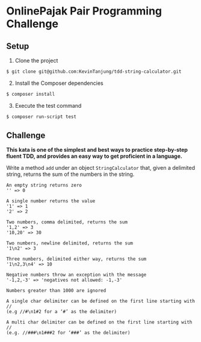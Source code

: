 
# OnlinePajak Pair Programming Challenge

## Setup

1. Clone the project

  ```sh
  $ git clone git@github.com:KevinTanjung/tdd-string-calculator.git
  ```

2. Install the Composer dependencies

  ```sh
  $ composer install
  ```

3. Execute the test command

  ```sh
  $ composer run-script test
  ```

## Challenge

**This kata is one of the simplest and best ways to practice step-by-step fluent TDD, and provides an easy way to get proficient in a language.**

Write a method `add` under an object `StringCalculator` that, given a delimited string, returns the sum of the numbers in the string.

```
An empty string returns zero
'' => 0
```

```
A single number returns the value
'1' => 1
'2' => 2
```

```
Two numbers, comma delimited, returns the sum
'1,2' => 3
'10,20' => 30
```

```
Two numbers, newline delimited, returns the sum
'1\n2' => 3
```

```
Three numbers, delimited either way, returns the sum
'1\n2,3\n4' => 10
```

```
Negative numbers throw an exception with the message
'-1,2,-3' => 'negatives not allowed: -1,-3'
```

```
Numbers greater than 1000 are ignored
```

```
A single char delimiter can be defined on the first line starting with //
(e.g //#\n1#2 for a ‘#’ as the delimiter)
```

```
A multi char delimiter can be defined on the first line starting with //
(e.g. //###\n1###2 for ‘###’ as the delimiter)
```